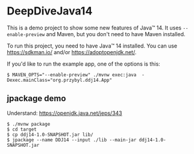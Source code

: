 # DeepDiveJava14

This is a demo project to show some new features of Java™ 14.
It uses `--enable-preview` and Maven, but you don't need to have Maven installed.

To run this project, you need to have Java™ 14 installed. You can use https://sdkman.io/ and/or https://adoptopenjdk.net/.

If you'd like to run the example app, one of the options is this:

    $ MAVEN_OPTS="--enable-preview" ./mvnw exec:java  -Dexec.mainClass="org.przybyl.ddj14.App"


## jpackage demo
Understand: https://openjdk.java.net/jeps/343

    $ ./mvnw package
    $ cd target
    $ cp ddj14-1.0-SNAPSHOT.jar lib/
    $ jpackage --name DDJ14 --input ./lib --main-jar ddj14-1.0-SNAPSHOT.jar